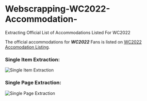 # Webscrapping-WC2022-Accommodation-

Extracting Official List of Accommodations Listed For WC2022

The official accommodations for **_WC2022_** Fans is listed on [WC2022 Accomodation Listing](www.qatar2022.qa/book/en/search "Official WC2022 accomodation listing").

### Single Item Extraction:
![Single Item Extraction]("sample_output_single.png")


### Single Page Extraction:
![Single Page Extraction]("sample_output_multiple.png")
